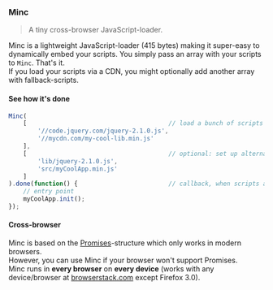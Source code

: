 ### Minc

> A tiny cross-browser JavaScript-loader.

Minc is a lightweight JavaScript-loader (415 bytes) making it super-easy to dynamically embed your scripts.
You simply pass an array with your scripts to `Minc`. That's it.<br>
If you load your scripts via a CDN, you might optionally add another array with fallback-scripts.
 
#### See how it's done
 
```javascript
Minc(
	[										// load a bunch of scripts
		'//code.jquery.com/jquery-2.1.0.js',
		'//mycdn.com/my-cool-lib.min.js'
	],
	[										// optional: set up alternatives, if the CDN is down...
		'lib/jquery-2.1.0.js',
		'src/myCoolApp.min.js'
	]
).done(function() {							// callback, when scripts are being loaded
	// entry point
	myCoolApp.init();
});
```

#### Cross-browser

Minc is based on the [Promises](http://caniuse.com/#feat=promises)-structure which only works in modern browsers.<br>
However, you can use Minc if your browser won't support Promises.<br>
Minc runs in **every browser** on **every device** (works with any device/browser at [browserstack.com](http://www.browserstack.com) except Firefox 3.0).